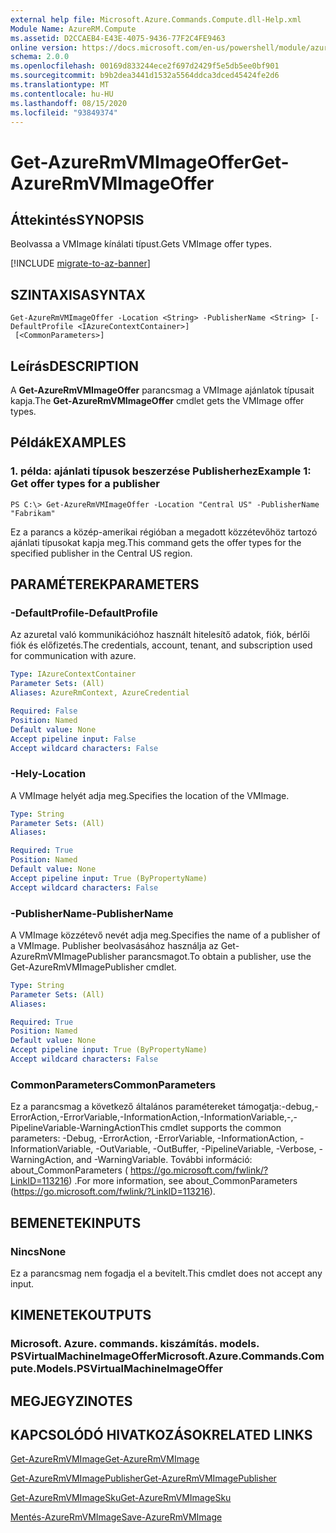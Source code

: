 ```yaml
---
external help file: Microsoft.Azure.Commands.Compute.dll-Help.xml
Module Name: AzureRM.Compute
ms.assetid: D2CCAEB4-E43E-4075-9436-77F2C4FE9463
online version: https://docs.microsoft.com/en-us/powershell/module/azurerm.compute/get-azurermvmimageoffer
schema: 2.0.0
ms.openlocfilehash: 00169d833244ece2f697d2429f5e5db5ee0bf901
ms.sourcegitcommit: b9b2dea3441d1532a5564ddca3dced45424fe2d6
ms.translationtype: MT
ms.contentlocale: hu-HU
ms.lasthandoff: 08/15/2020
ms.locfileid: "93849374"
---
```

# <span data-ttu-id="b8a86-101">Get-AzureRmVMImageOffer</span><span class="sxs-lookup"><span data-stu-id="b8a86-101">Get-AzureRmVMImageOffer</span></span>

## <span data-ttu-id="b8a86-102">Áttekintés</span><span class="sxs-lookup"><span data-stu-id="b8a86-102">SYNOPSIS</span></span>
<span data-ttu-id="b8a86-103">Beolvassa a VMImage kínálati típust.</span><span class="sxs-lookup"><span data-stu-id="b8a86-103">Gets VMImage offer types.</span></span>

[!INCLUDE [migrate-to-az-banner](../../includes/migrate-to-az-banner.md)]

## <span data-ttu-id="b8a86-104">SZINTAXISA</span><span class="sxs-lookup"><span data-stu-id="b8a86-104">SYNTAX</span></span>

```
Get-AzureRmVMImageOffer -Location <String> -PublisherName <String> [-DefaultProfile <IAzureContextContainer>]
 [<CommonParameters>]
```

## <span data-ttu-id="b8a86-105">Leírás</span><span class="sxs-lookup"><span data-stu-id="b8a86-105">DESCRIPTION</span></span>
<span data-ttu-id="b8a86-106">A **Get-AzureRmVMImageOffer** parancsmag a VMImage ajánlatok típusait kapja.</span><span class="sxs-lookup"><span data-stu-id="b8a86-106">The **Get-AzureRmVMImageOffer** cmdlet gets the VMImage offer types.</span></span>

## <span data-ttu-id="b8a86-107">Példák</span><span class="sxs-lookup"><span data-stu-id="b8a86-107">EXAMPLES</span></span>

### <span data-ttu-id="b8a86-108">1. példa: ajánlati típusok beszerzése Publisherhez</span><span class="sxs-lookup"><span data-stu-id="b8a86-108">Example 1: Get offer types for a publisher</span></span>
```
PS C:\> Get-AzureRmVMImageOffer -Location "Central US" -PublisherName "Fabrikam"
```

<span data-ttu-id="b8a86-109">Ez a parancs a közép-amerikai régióban a megadott közzétevőhöz tartozó ajánlati típusokat kapja meg.</span><span class="sxs-lookup"><span data-stu-id="b8a86-109">This command gets the offer types for the specified publisher in the Central US region.</span></span>

## <span data-ttu-id="b8a86-110">PARAMÉTEREK</span><span class="sxs-lookup"><span data-stu-id="b8a86-110">PARAMETERS</span></span>

### <span data-ttu-id="b8a86-111">-DefaultProfile</span><span class="sxs-lookup"><span data-stu-id="b8a86-111">-DefaultProfile</span></span>
<span data-ttu-id="b8a86-112">Az azuretal való kommunikációhoz használt hitelesítő adatok, fiók, bérlői fiók és előfizetés.</span><span class="sxs-lookup"><span data-stu-id="b8a86-112">The credentials, account, tenant, and subscription used for communication with azure.</span></span>

```yaml
Type: IAzureContextContainer
Parameter Sets: (All)
Aliases: AzureRmContext, AzureCredential

Required: False
Position: Named
Default value: None
Accept pipeline input: False
Accept wildcard characters: False
```

### <span data-ttu-id="b8a86-113">-Hely</span><span class="sxs-lookup"><span data-stu-id="b8a86-113">-Location</span></span>
<span data-ttu-id="b8a86-114">A VMImage helyét adja meg.</span><span class="sxs-lookup"><span data-stu-id="b8a86-114">Specifies the location of the VMImage.</span></span>

```yaml
Type: String
Parameter Sets: (All)
Aliases: 

Required: True
Position: Named
Default value: None
Accept pipeline input: True (ByPropertyName)
Accept wildcard characters: False
```

### <span data-ttu-id="b8a86-115">-PublisherName</span><span class="sxs-lookup"><span data-stu-id="b8a86-115">-PublisherName</span></span>
<span data-ttu-id="b8a86-116">A VMImage közzétevő nevét adja meg.</span><span class="sxs-lookup"><span data-stu-id="b8a86-116">Specifies the name of a publisher of a VMImage.</span></span>
<span data-ttu-id="b8a86-117">Publisher beolvasásához használja az Get-AzureRmVMImagePublisher parancsmagot.</span><span class="sxs-lookup"><span data-stu-id="b8a86-117">To obtain a publisher, use the Get-AzureRmVMImagePublisher cmdlet.</span></span>

```yaml
Type: String
Parameter Sets: (All)
Aliases: 

Required: True
Position: Named
Default value: None
Accept pipeline input: True (ByPropertyName)
Accept wildcard characters: False
```

### <span data-ttu-id="b8a86-118">CommonParameters</span><span class="sxs-lookup"><span data-stu-id="b8a86-118">CommonParameters</span></span>
<span data-ttu-id="b8a86-119">Ez a parancsmag a következő általános paramétereket támogatja:-debug,-ErrorAction,-ErrorVariable,-InformationAction,-InformationVariable,-,-PipelineVariable-WarningAction</span><span class="sxs-lookup"><span data-stu-id="b8a86-119">This cmdlet supports the common parameters: -Debug, -ErrorAction, -ErrorVariable, -InformationAction, -InformationVariable, -OutVariable, -OutBuffer, -PipelineVariable, -Verbose, -WarningAction, and -WarningVariable.</span></span> <span data-ttu-id="b8a86-120">További információ: about_CommonParameters ( https://go.microsoft.com/fwlink/?LinkID=113216) .</span><span class="sxs-lookup"><span data-stu-id="b8a86-120">For more information, see about_CommonParameters (https://go.microsoft.com/fwlink/?LinkID=113216).</span></span>

## <span data-ttu-id="b8a86-121">BEMENETEK</span><span class="sxs-lookup"><span data-stu-id="b8a86-121">INPUTS</span></span>

### <span data-ttu-id="b8a86-122">Nincs</span><span class="sxs-lookup"><span data-stu-id="b8a86-122">None</span></span>
<span data-ttu-id="b8a86-123">Ez a parancsmag nem fogadja el a bevitelt.</span><span class="sxs-lookup"><span data-stu-id="b8a86-123">This cmdlet does not accept any input.</span></span>

## <span data-ttu-id="b8a86-124">KIMENETEK</span><span class="sxs-lookup"><span data-stu-id="b8a86-124">OUTPUTS</span></span>

### <span data-ttu-id="b8a86-125">Microsoft. Azure. commands. kiszámítás. models. PSVirtualMachineImageOffer</span><span class="sxs-lookup"><span data-stu-id="b8a86-125">Microsoft.Azure.Commands.Compute.Models.PSVirtualMachineImageOffer</span></span>

## <span data-ttu-id="b8a86-126">MEGJEGYZI</span><span class="sxs-lookup"><span data-stu-id="b8a86-126">NOTES</span></span>

## <span data-ttu-id="b8a86-127">KAPCSOLÓDÓ HIVATKOZÁSOK</span><span class="sxs-lookup"><span data-stu-id="b8a86-127">RELATED LINKS</span></span>

[<span data-ttu-id="b8a86-128">Get-AzureRmVMImage</span><span class="sxs-lookup"><span data-stu-id="b8a86-128">Get-AzureRmVMImage</span></span>](./Get-AzureRmVMImage.md)

[<span data-ttu-id="b8a86-129">Get-AzureRmVMImagePublisher</span><span class="sxs-lookup"><span data-stu-id="b8a86-129">Get-AzureRmVMImagePublisher</span></span>](./Get-AzureRmVMImagePublisher.md)

[<span data-ttu-id="b8a86-130">Get-AzureRmVMImageSku</span><span class="sxs-lookup"><span data-stu-id="b8a86-130">Get-AzureRmVMImageSku</span></span>](./Get-AzureRmVMImageSku.md)

[<span data-ttu-id="b8a86-131">Mentés-AzureRmVMImage</span><span class="sxs-lookup"><span data-stu-id="b8a86-131">Save-AzureRmVMImage</span></span>](./Save-AzureRmVMImage.md)


